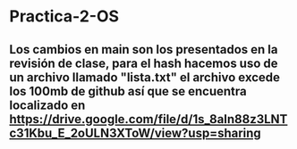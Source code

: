 # Practica-2-OS

## Los cambios en main son los presentados en la revisión de clase, para el hash hacemos uso de un archivo llamado "lista.txt" el archivo excede los 100mb de github así que se encuentra localizado en https://drive.google.com/file/d/1s_8aIn88z3LNTc31Kbu_E_2oULN3XToW/view?usp=sharing
